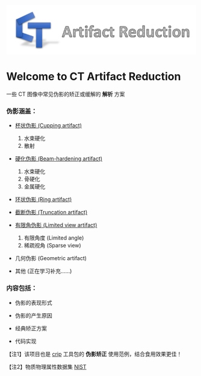 ![](img/LOGO/LOGO_words.png)

# Welcome to CT Artifact Reduction

一些 CT 图像中常见伪影的矫正或缓解的 **解析** 方案

### 伪影涵盖：
- [杯状伪影 (Cupping artifact)](./杯状伪影/杯状伪影.md)
    1. 水束硬化
    2. 散射


- [硬化伪影 (Beam-hardening artifact)](硬化伪影/硬化伪影.md)
    1. 水束硬化
    2. 骨硬化
    3. 金属硬化


- [环状伪影 (Ring artifact)](./环状伪影.md)


- [截断伪影 (Truncation artifact)](./截断伪影.md)


- [有限角伪影 (Limited view artifact)](./有限角伪影.md)
    1. 有限角度 (Limited angle)
    2. 稀疏视角 (Sparse view)
    
- 几何伪影 (Geometric artifact)


- 其他 (正在学习补充……)



### 内容包括：
- 伪影的表现形式

- 伪影的产生原因

- 经典矫正方案

- 代码实现

【注1】该项目也是 [crip](https://github.com/z0gSh1u/crip) 工具包的 **伪影矫正** 使用范例，结合食用效果更佳！

【注2】物质物理属性数据集 [NIST](附录.md#1-nist)
